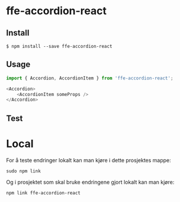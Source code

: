 # ffe-accordion-react

## Install

```
$ npm install --save ffe-accordion-react
```

## Usage

```javascript
import { Accordion, AccordionItem } from 'ffe-accordion-react';

<Accordion>
    <AccordionItem someProps />
</Accordion>
```

## Test

# Local

For å teste endringer lokalt kan man kjøre i dette prosjektes mappe:

```
sudo npm link
```

Og i prosjektet som skal bruke endringene gjort lokalt kan man kjøre:

```
npm link ffe-accordion-react
```
